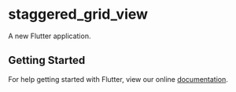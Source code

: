 # staggered_grid_view

A new Flutter application.

## Getting Started

For help getting started with Flutter, view our online
[documentation](https://flutter.io/).
